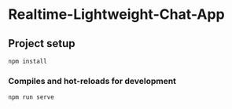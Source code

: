 # Realtime-Lightweight-Chat-App

## Project setup
```
npm install
```

### Compiles and hot-reloads for development
```
npm run serve
```
